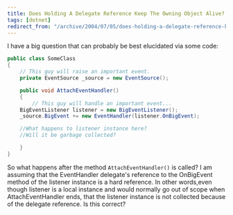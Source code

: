 ```yaml
---
title: Does Holding A Delegate Reference Keep The Owning Object Alive?
tags: [dotnet]
redirect_from: "/archive/2004/07/05/does-holding-a-delegate-reference-keep-the-owning-object-alive.aspx/"
---
```


I have a big question that can probably be best elucidated via some
code:

```csharp
public class SomeClass
{
    // This guy will raise an important event.
    private EventSource _source = new EventSource();

    public void AttachEventHandler()
    {
        // This guy will handle an important event...
    BigEventListener listener = new BigEventListener();
    _source.BigEvent += new EventHandler(listener.OnBigEvent);

    //What happens to listener instance here?
    //Will it be garbage collected?

    }
}
```

So what happens after the method `AttachEventHandler()` is called? I am
assuming that the EventHandler delegate's reference to the OnBigEvent
method of the listener instance is a hard reference. In other words,even
though listener is a local instance and would normally go out of scope
when AttachEventHandler ends, that the listener instance is not
collected because of the delegate reference. Is this correct?

